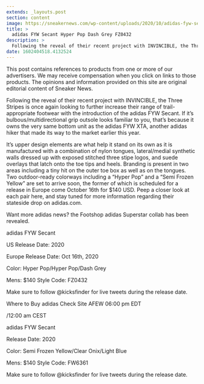 ```yaml
--- 
extends: _layouts.post 
section: content 
image: https://sneakernews.com/wp-content/uploads/2020/10/adidas-fyw-secant.jpg 
title: > 
  adidas FYW Secant Hyper Pop Dash Grey FZ0432 
description: > 
  Following the reveal of their recent project with INVINCIBLE, the Three Stripes is once again looking to further increase their range of trail-appropriate footwear with the introduction of the adidas FYW Secant.If it’s bulbous/multidirectional grip outsole looks familiar to you, that’s because it owns the very same bottom unit as the adidas FYW XTA, another adidas hiker that made its way to the market earlier this year.Branding is present in two areas including a tiny hit on the outer toe box as well as on the tongues.adidas FYW SecantUS Release Date: 2020Europe Release Date: Oct 16th, 2020Color: Hyper Pop/Hyper Pop/Dash GreyMens: $140 Style Code: FZ0432Make sure to follow @kicksfinder for live tweets during the release date.Where to Buy adidas Check Site AFEW 06:00 pm EDT/12:00 am CESTadidas FYW SecantRelease Date: 2020Color: Semi Frozen Yellow/Clear Onix/Light BlueMens: $140 Style Code: FW6361Make sure to follow @kicksfinder for live tweets during the release date. 
date: 1602404518.4132524 
--- 
```

This post contains references to products from one or more of our advertisers. We may receive compensation when you click on links to those products. The opinions and information provided on this site are original editorial content of Sneaker News.

Following the reveal of their recent project with INVINCIBLE, the Three Stripes is once again looking to further increase their range of trail-appropriate footwear with the introduction of the adidas FYW Secant. If it’s bulbous/multidirectional grip outsole looks familiar to you, that’s because it owns the very same bottom unit as the adidas FYW XTA, another adidas hiker that made its way to the market earlier this year.

It’s upper design elements are what help it stand on its own as it is manufactured with a combination of nylon tongues, lateral/medial synthetic walls dressed up with exposed stitched three stipe logos, and suede overlays that latch onto the toe tips and heels. Branding is present in two areas including a tiny hit on the outer toe box as well as on the tongues. Two outdoor-ready colorways including a “Hyper Pop” and a “Semi Frozen Yellow” are set to arrive soon, the former of which is scheduled for a release in Europe come October 16th for $140 USD. Peep a closer look at each pair here, and stay tuned for more information regarding their stateside drop on adidas.com.

Want more adidas news? the Footshop adidas Superstar collab has been revealed.

adidas FYW Secant

US Release Date: 2020

Europe Release Date: Oct 16th, 2020

Color: Hyper Pop/Hyper Pop/Dash Grey

Mens: $140 Style Code: FZ0432

Make sure to follow @kicksfinder for live tweets during the release date.

Where to Buy adidas Check Site AFEW 06:00 pm EDT

/12:00 am CEST

adidas FYW Secant

Release Date: 2020

Color: Semi Frozen Yellow/Clear Onix/Light Blue

Mens: $140 Style Code: FW6361

Make sure to follow @kicksfinder for live tweets during the release date.